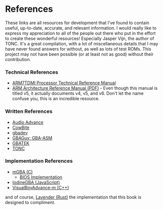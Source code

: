 # References
These links are all resources for development that I've found to contain useful,
up-to-date, accurate, and relevant information. I would really like to express my
appreciation to all of the people out there who put in the effort to create these
wonderful resources! Especially Jasper Vijn, the author of TONC. It's a great
compilation, with a lot of miscellaneous details that I may have never found
answers for without, as well as lots of test ROMs. This project may not have
been possible (or at least not as good) without their contribution.

### Technical References
- [ARM7TDMI Processor Technical Reference Manual](https://developer.arm.com/docs/ddi0210/c)
- [ARM Architecture Reference Manual (PDF)](https://developer.arm.com/docs/ddi0100/latest/armv5-architecture-reference-manual) -
Even though this manual is titled v5, it actually documents v4, v5, and v6. Don't
let the name confuse you, this is an incredible resource.

### Written References
- [Audio Advance](http://www.belogic.com/gba/index.php)
- [CowBite](https://www.cs.rit.edu/~tjh8300/CowBite/CowBiteSpec.htm)
- [gbadev](https://gbadev.org/docs.php)
- [GBAGuy: GBA-ASM](https://patater.com/gbaguy/gbaasm.htm)
- [GBATEK](https://problemkaputt.de/gbatek.htm)
- [TONC](https://www.coranac.com/tonc/text/toc.htm)

### Implementation References
- [mGBA (C)](https://github.com/mgba-emu/mgba)
  - [BIOS Implementation](https://github.com/mgba-emu/mgba/blob/master/src/gba/hle-bios.c)
- [IodineGBA (JavaScript)](https://github.com/taisel/IodineGBA)
- [VisualBoyAdvance-m (C++)](https://github.com/visualboyadvance-m/visualboyadvance-m/tree/master/src)

and of course, [Lavender (Rust)](https://github.com/partheseas/lavender) the implementation that this book is designed to compliment.
